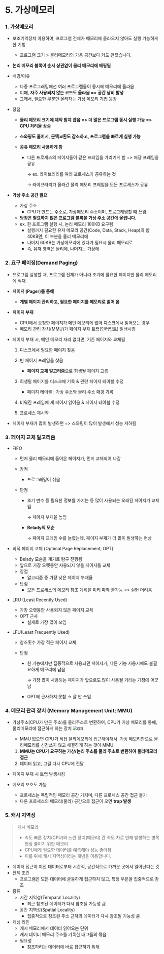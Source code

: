 # 5. 가상메모리



### 1. 가상메모리

* 보조기억장치 이용하여, 프로그램 전체가 메모리에 올라오지 않아도 실행 가능하게 한 기법

  * 프로그램 크기 > 물리메모리의 가용 공간보다 커도 괜찮습니다.

* **논리 메모리 블록이 순서 상관없이 물리 메모리에 매핑됨**

* 배경/이유

  * 다중 프로그래밍에선 여러 프로그램들이 동시에 메모리에 올라옴
  * 이때, **자주 사용되지 않는 코드도 올라옴 => 공간 낭비 발생**
  * 그래서, 필요한 부분만 올리자는 가상 메모리 기법 등장

* 장점

  * **물리 메모리 크기에 제약 받지 않음 => 더 많은 프로그램 동시 실행 가능 => CPU 처리율 상승**

  * **스와핑도 줄어서, 문맥교환도 감소하고, 프로그램을 빠르게 실행 가능**

  * **공유 메모리 사용하게 함**

    * 다른 프로세스의 페이지들이 같은 프레임을 가리키게 함 => 해당 프레임을 공유

      →   ex. 라이브러리를 여러 프로세스가 공유하는 것

      →   라이브러리가 올라간 물리 메모리 프레임을 모든 프로세스가 공유

* **가상 주소 공간 필요**

  * 가상 주소 
    * CPU가 만드는 주소로, 가상메모리 주소이며, 프로그래밍할 때 쓰임
  * **당장은 필요하지 않은 프로그램 블록을 가상 주소 공간에 올립니다.**
  * ex. 한 프로그램 실행 시, 논리 메모리 100KB 요구됨
    * 실행까지 필요한 유저 메모리 공간(Code, Data, Stack, Heap)의 합 40KB면, 이 부분을 물리 메모리에
    * 나머지 60KB는 가상메모리에 있다가 필요시 물리 메모리로
    * 즉, 유저 영역은 물리에, 나머지는 가상에



### 2. 요구 페이징(Demand Paging)

* 프로그램 실행할 때, 프로그램 전체가 아니라 초기에 필요한 페이지만 물리 메모리에 적재
* **페이저 (Pager)를 통해**
  * **개별 페이지 관리하고, 필요한 페이지를 메모리로 읽어 옴**
* **페이지 부재**
  * CPU에서 요청한 페이지가 메인 메모리에 없어 디스크에서 읽어오는 경우
  * 메모리 관리 장치(MMU)가 페이지 부재 트랩(인터럽트) 발생시킴
* 페이지 부재 시, 메인 메모리 자리 없다면, 기존 페이지와 교체됨

  1. 디스크에서 필요한 페이지 찾음

  2. 빈 페이지 프레임을 찾음

     * **페이지 교체 알고리즘**으로 희생될 페이지 고름

  3. 희생될 페이지를 디스크에 기록 & 관련 페이지 테이블 수정
      * 페이지 테이블 : 가상 주소와 물리 주소 매핑 기록
  4. 비워진 프레임에 새 페이지 읽어옴 & 페이지 테이블 수정

  5. 프로세스 재시작

* 페이지 부재가 많이 발생하면 => 스와핑이 많이 발생해서 성능 저하됨



### 3. 페이지 교체 알고리즘

* FIFO

  * 먼저 물리 메모리에 들어온 페이지가, 먼저 교체되어 나감

  * 장점

    * 프로그래밍이 쉬움

  * 단점

    * 초기 변수 등 필요한 정보를 가지는 등 많이 사용되는 오래된 페이지가 교체됨

      →   페이지 부재율 높임

    * **Belady의 모순**

      →   페이지 프레임 수를 늘렸는데, 페이지 부재가 더 많이 발생하는 현상

* 최적 페이지 교체 (Optimal Page Replacement; OPT)

  * Belady 모순을 계기로 탐구 진행됨
  * 앞으로 가장 오랫동안 사용되지 않을 페이지를 교체
  * 장점
    * 알고리즘 중 가장 낮은 페이지 부재율
  * 단점
    * 모든 프로세스의 메모리 참조 계획을 미리 파악 불가능 => 실현 어려움

* LRU (Least Recently Used)

  * 가장 오랫동안 사용되지 않은 페이지 교체
  * OPT 근사
    * 실제로 가장 많이 쓰임

* LFU(Least Frequently Used)

  * 참조횟수 가장 적은 페이지 교체

  * 단점

    * 한 기능에서만 집중적으로 사용되던 페이지가, 다른 기능 사용시에도 불필요하게 메모리에 남음

      →   가장 많이 사용되는 페이지가 앞으로도 많이 사용될 거라는 가정에 어긋남

    * OPT에 근사하지 못함 →  잘 안 쓰임




### 4. 메모리 관리 장치 (Memory Management Unit; MMU)

* 가상주소(CPU가 만든 주소)를 물리주소로 변환하여, CPU가 가상 메모리를 통해, 물리메모리에 접근하게 하는 장치
  <img src="https://user-images.githubusercontent.com/70613905/178127477-0181a8ba-869c-4f53-8ae4-fe61c9c0cb81.JPG" alt="캡처" style="zoom:80%;" />

  * MMU 없으면 CPU가 직접 물리메모리에 접근해야해서, 가상 메모리만으로 물리메모리를 신경쓰지 않고 해결하게 하는 것이 MMU

  1. **MMU는 CPU가 요구하는 가상/논리 주소를 물리 주소로 변환하여 물리메모리 접근**
  2. 데이터 읽고, 그걸 다시 CPU에 전달

* 페이지 부재 시 트랩 발생시킴

* 메모리 보호도 가능

  * 프로세스는 독립적인 메모리 공간 가지며, 다른 프로세스 공간 접근 불가
  * 다른 프로세스의 메모리(물리) 공간으로 접근이 오면 **trap 발생**

  

### 5. 캐시 지역성

> 캐시 메모리
>
> * 속도 빠른 장치(CPU)와 느린 장치(메모리) 간 속도 차로 인해 발생하는 병목현상 줄이기 위한 메모리
> * CPU에게 필요한 데이터를 예측해야 성능 좋아짐
> * 이를 위해 캐시 지역성이라는 개념을 이용합니다.

* 데이터 접근이 이전 데이터로부터 시간적, 공간적으로 가까운 곳에서 일어난다는 것
* 전제 조건
  * 프로그램은 모든 데이터에 균등하게 접근하지 않고, 특정 부분을 집중적으로 참조
* 종류
  * 시간 지역성(Temparal Locality)
    * 최근 참조된 데이터가 다시 참조될 가능성 큼
  * 공간 지역성(Spatial Locality)
    * 집중적으로 참조된 주소 근처의 데이터가 다시 참조될 가능성 큼
* 캐싱 라인
  * 캐시 메모리에서 데이터 읽어오는 단위
  * 캐시 데이터 메모리 주소를 기록한 태그들의 묶음
  * 필요성
    * 참조하려는 데이터에 바로 접근하기 위해
